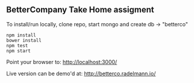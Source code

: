 ## BetterCompany Take Home assigment

To install/run locally, clone repo, start mongo and create db -> "betterco" 
```
npm install
bower install
npm test
npm start
```
Point your browser to: [http://localhost:3000/](http://localhost:3000/)

Live version can be demo'd at: http://betterco.radelmann.io/
